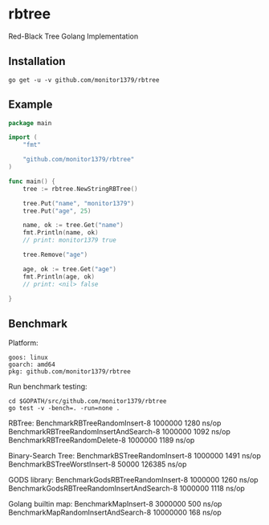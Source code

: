 # rbtree

Red-Black Tree Golang Implementation


## Installation

```
go get -u -v github.com/monitor1379/rbtree
```


## Example

```go
package main

import (
	"fmt"

	"github.com/monitor1379/rbtree"
)

func main() {
	tree := rbtree.NewStringRBTree()

	tree.Put("name", "monitor1379")
	tree.Put("age", 25)

	name, ok := tree.Get("name")
	fmt.Println(name, ok)
	// print: monitor1379 true

	tree.Remove("age")

	age, ok := tree.Get("age")
	fmt.Println(age, ok)
	// print: <nil> false

}

```



## Benchmark

Platform: 
```
goos: linux
goarch: amd64
pkg: github.com/monitor1379/rbtree
```

Run benchmark testing:
```
cd $GOPATH/src/github.com/monitor1379/rbtree
go test -v -bench=. -run=none .
```


RBTree:
BenchmarkRBTreeRandomInsert-8                    1000000              1280 ns/op
BenchmarkRBTreeRandomInsertAndSearch-8           1000000              1092 ns/op
BenchmarkRBTreeRandomDelete-8                    1000000              1189 ns/op

Binary-Search Tree:
BenchmarkBSTreeRandomInsert-8                    1000000              1491 ns/op
BenchmarkBSTreeWorstInsert-8                       50000            126385 ns/op

GODS library:
BenchmarkGodsRBTreeRandomInsert-8                1000000              1260 ns/op
BenchmarkGodsRBTreeRandomInsertAndSearch-8       1000000              1118 ns/op

Golang builtin map:
BenchmarkMapInsert-8                             3000000               500 ns/op
BenchmarkMapRandomInsertAndSearch-8             10000000               168 ns/op

```